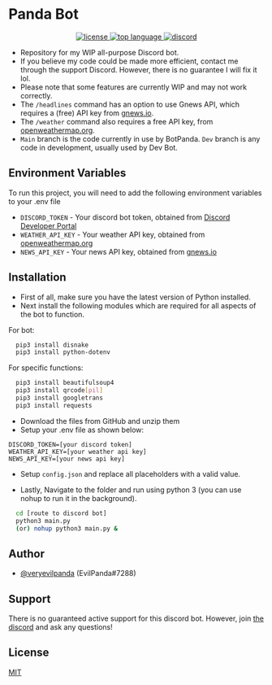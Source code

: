 
# Panda Bot 

<p align="center">
  <a href="https://choosealicense.com/licenses/mit/" target="_blank">
    <img alt="license" src="https://img.shields.io/github/license/veryevilpanda/Panda-Bot"/>
  </a>
  <a href="https://www.python.org/" target="_blank">
    <img alt="top language" src="https://img.shields.io/github/languages/top/veryevilpanda/Panda-Bot"/>
  </a>
  <a href="https://discord.gg/Zu6pDEBCjY" target="_blank">
    <img alt="discord" src="https://img.shields.io/discord/1002963156273999884?label=discord"/>
  </a>
</p>

- Repository for my WIP all-purpose Discord bot.
- If you believe my code could be made more efficient, contact me through the support Discord. However, there is no guarantee I will fix it lol.
- Please note that some features are currently WIP and may not work correctly.
- The `/headlines` command has an option to use Gnews API, which requires a (free) API key from [gnews.io](https://gnews.io/).
- The `/weather` command also requires a free API key, from [openweathermap.org](https://openweathermap.org/).
- `Main` branch is the code currently in use by BotPanda. `Dev` branch is any code in development, usually used by Dev Bot.


## Environment Variables

To run this project, you will need to add the following environment variables to your .env file

- `DISCORD_TOKEN` - Your discord bot token, obtained from [Discord Developer Portal](https://discord.com/developers/applications)
- `WEATHER_API_KEY` - Your weather API key, obtained from [openweathermap.org](https://openweathermap.org/)
- `NEWS_API_KEY` - Your news API key, obtained from [gnews.io](https://gnews.io/)




## Installation
- First of all, make sure you have the latest version of Python installed. 
- Next install the following modules which are required for all aspects of the bot to function.

For bot:
```bash
  pip3 install disnake
  pip3 install python-dotenv
```
For specific functions:
```bash
  pip3 install beautifulsoup4 
  pip3 install qrcode[pil] 
  pip3 install googletrans
  pip3 install requests
```
- Download the files from GitHub and unzip them
- Setup your .env file as shown below:
```
DISCORD_TOKEN=[your discord token]
WEATHER_API_KEY=[your weather api key]
NEWS_API_KEY=[your news api key]
```

- Setup `config.json` and replace all placeholders with a valid value.

- Lastly, Navigate to the folder and run using python 3 (you can use nohup to run it in the background).

```bash
  cd [route to discord bot]
  python3 main.py
  (or) nohup python3 main.py &
```
    
## Author

- [@veryevilpanda](https://www.github.com/VeryEvilPanda) (EvilPanda#7288)


## Support

There is no guaranteed active support for this discord bot. However, join [the discord](https://discord.gg/Zu6pDEBCjY) and ask any questions!


## License

[MIT](https://choosealicense.com/licenses/mit/)

